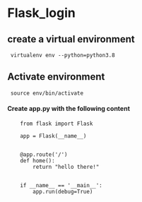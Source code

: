 # Flask_login
## create a virtual environment
     virtualenv env --python=python3.8
    
## Activate environment
     source env/bin/activate

#### Create app.py with the following content
        from flask import Flask

        app = Flask(__name__)


        @app.route('/')
        def home():
            return "hello there!"


        if __name__ == '__main__':
            app.run(debug=True)

  
    
 
 
